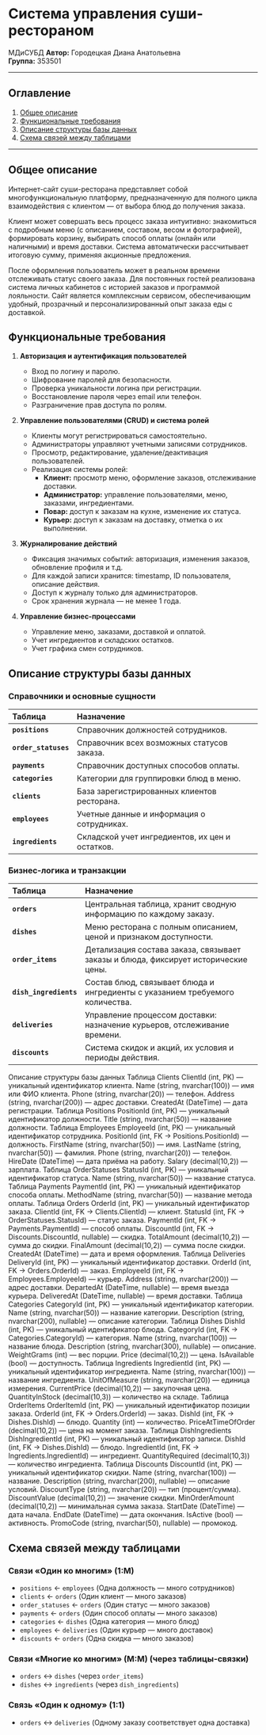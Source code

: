 
# Система управления суши-рестораном

МДиСУБД
**Автор:** Городецкая Диана Анатольевна  
**Группа:** 353501  

---

## Оглавление
1.  [Общее описание](#общее-описание)
2.  [Функциональные требования](#функциональные-требования)
3.  [Описание структуры базы данных](#описание-структуры-базы-данных)
4.  [Схема связей между таблицами](#схема-связей-между-таблицами)

---

## Общее описание

Интернет-сайт суши-ресторана представляет собой многофункциональную платформу, предназначенную для полного цикла взаимодействия с клиентом — от выбора блюд до получения заказа.

Клиент может совершать весь процесс заказа интуитивно: знакомиться с подробным меню (с описанием, составом, весом и фотографией), формировать корзину, выбирать способ оплаты (онлайн или наличными) и время доставки. Система автоматически рассчитывает итоговую сумму, применяя акционные предложения.

После оформления пользователь может в реальном времени отслеживать статус своего заказа. Для постоянных гостей реализована система личных кабинетов с историей заказов и программой лояльности. Сайт является комплексным сервисом, обеспечивающим удобный, прозрачный и персонализированный опыт заказа еды с доставкой.

## Функциональные требования

1.  **Авторизация и аутентификация пользователей**
    *   Вход по логину и паролю.
    *   Шифрование паролей для безопасности.
    *   Проверка уникальности логина при регистрации.
    *   Восстановление пароля через email или телефон.
    *   Разграничение прав доступа по ролям.

2.  **Управление пользователями (CRUD) и система ролей**
    *   Клиенты могут регистрироваться самостоятельно.
    *   Администраторы управляют учетными записями сотрудников.
    *   Просмотр, редактирование, удаление/деактивация пользователей.
    *   Реализация системы ролей:
        *   **Клиент:** просмотр меню, оформление заказов, отслеживание доставки.
        *   **Администратор:** управление пользователями, меню, заказами, ингредиентами.
        *   **Повар:** доступ к заказам на кухне, изменение их статуса.
        *   **Курьер:** доступ к заказам на доставку, отметка о их выполнении.

3.  **Журналирование действий**
    *   Фиксация значимых событий: авторизация, изменения заказов, обновление профиля и т.д.
    *   Для каждой записи хранится: timestamp, ID пользователя, описание действия.
    *   Доступ к журналу только для администраторов.
    *   Срок хранения журнала — не менее 1 года.

4.  **Управление бизнес-процессами**
    *   Управление меню, заказами, доставкой и оплатой.
    *   Учет ингредиентов и складских остатков.
    *   Учет графика смен сотрудников.

## Описание структуры базы данных

### Справочники и основные сущности

| Таблица | Назначение |
| :--- | :--- |
| **`positions`** | Справочник должностей сотрудников. |
| **`order_statuses`** | Справочник всех возможных статусов заказа. |
| **`payments`** | Справочник доступных способов оплаты. |
| **`categories`** | Категории для группировки блюд в меню. |
| **`clients`** | База зарегистрированных клиентов ресторана. |
| **`employees`** | Учетные данные и информация о сотрудниках. |
| **`ingredients`** | Складской учет ингредиентов, их цен и остатков. |

### Бизнес-логика и транзакции

| Таблица | Назначение |
| :--- | :--- |
| **`orders`** | Центральная таблица, хранит сводную информацию по каждому заказу. |
| **`dishes`** | Меню ресторана с полным описанием, ценой и признаком доступности. |
| **`order_items`** | Детализация состава заказа, связывает заказы и блюда, фиксирует исторические цены. |
| **`dish_ingredients`** | Состав блюд, связывает блюда и ингредиенты с указанием требуемого количества. |
| **`deliveries`** | Управление процессом доставки: назначение курьеров, отслеживание времени. |
| **`discounts`** | Система скидок и акций, их условия и периоды действия. |

Описание структуры базы данных
Таблица Clients
ClientId (int, PK) — уникальный идентификатор клиента.
Name (string, nvarchar(100)) — имя или ФИО клиента.
Phone (string, nvarchar(20)) — телефон.
Address (string, nvarchar(200)) — адрес доставки.
CreatedAt (DateTime) — дата регистрации.
Таблица Positions
PositionId (int, PK) — уникальный идентификатор должности.
Title (string, nvarchar(50)) — название должности.
Таблица Employees
EmployeeId (int, PK) — уникальный идентификатор сотрудника.
PositionId (int, FK → Positions.PositionId) — должность.
FirstName (string, nvarchar(50)) — имя.
LastName (string, nvarchar(50)) — фамилия.
Phone (string, nvarchar(20)) — телефон.
HireDate (DateTime) — дата приёма на работу.
Salary (decimal(10,2)) — зарплата.
Таблица OrderStatuses
StatusId (int, PK) — уникальный идентификатор статуса.
Name (string, nvarchar(50)) — название статуса.
Таблица Payments
PaymentId (int, PK) — уникальный идентификатор способа оплаты.
MethodName (string, nvarchar(50)) — название метода оплаты.
Таблица Orders
OrderId (int, PK) — уникальный идентификатор заказа.
ClientId (int, FK → Clients.ClientId) — клиент.
StatusId (int, FK → OrderStatuses.StatusId) — статус заказа.
PaymentId (int, FK → Payments.PaymentId) — способ оплаты.
DiscountId (int, FK → Discounts.DiscountId, nullable) — скидка.
TotalAmount (decimal(10,2)) — сумма до скидки.
FinalAmount (decimal(10,2)) — сумма после скидки.
CreatedAt (DateTime) — дата и время оформления.
Таблица Deliveries
DeliveryId (int, PK) — уникальный идентификатор доставки.
OrderId (int, FK → Orders.OrderId) — заказ.
EmployeeId (int, FK → Employees.EmployeeId) — курьер.
Address (string, nvarchar(200)) — адрес доставки.
DepartedAt (DateTime, nullable) — время выезда курьера.
DeliveredAt (DateTime, nullable) — время доставки.
Таблица Categories
CategoryId (int, PK) — уникальный идентификатор категории.
Name (string, nvarchar(50)) — название категории.
Description (string, nvarchar(200), nullable) — описание категории.
Таблица Dishes
DishId (int, PK) — уникальный идентификатор блюда.
CategoryId (int, FK → Categories.CategoryId) — категория.
Name (string, nvarchar(100)) — название блюда.
Description (string, nvarchar(300), nullable) — описание.
WeightGrams (int) — вес порции.
Price (decimal(10,2)) — цена.
IsAvailable (bool) — доступность.
Таблица Ingredients
IngredientId (int, PK) — уникальный идентификатор ингредиента.
Name (string, nvarchar(100)) — название ингредиента.
UnitOfMeasure (string, nvarchar(20)) — единица измерения.
CurrentPrice (decimal(10,2)) — закупочная цена.
QuantityInStock (decimal(10,3)) — количество на складе.
Таблица OrderItems
OrderItemId (int, PK) — уникальный идентификатор позиции заказа.
OrderId (int, FK → Orders.OrderId) — заказ.
DishId (int, FK → Dishes.DishId) — блюдо.
Quantity (int) — количество.
PriceAtTimeOfOrder (decimal(10,2)) — цена на момент заказа.
Таблица DishIngredients
DishIngredientId (int, PK) — уникальный идентификатор записи.
DishId (int, FK → Dishes.DishId) — блюдо.
IngredientId (int, FK → Ingredients.IngredientId) — ингредиент.
QuantityRequired (decimal(10,3)) — количество ингредиента.
Таблица Discounts
DiscountId (int, PK) — уникальный идентификатор скидки.
Name (string, nvarchar(100)) — название.
Description (string, nvarchar(200), nullable) — описание условий.
DiscountType (string, nvarchar(20)) — тип (процент/сумма).
DiscountValue (decimal(10,2)) — значение скидки.
MinOrderAmount (decimal(10,2)) — минимальная сумма заказа.
StartDate (DateTime) — дата начала.
EndDate (DateTime) — дата окончания.
IsActive (bool) — активность.
PromoCode (string, nvarchar(50), nullable) — промокод.
## Схема связей между таблицами

### Связи «Один ко многим» (1:М)
*   `positions` ← `employees` (Одна должность — много сотрудников)
*   `clients` ← `orders` (Один клиент — много заказов)
*   `order_statuses` ← `orders` (Один статус — много заказов)
*   `payments` ← `orders` (Один способ оплаты — много заказов)
*   `categories` ← `dishes` (Одна категория — много блюд)
*   `employees` ← `deliveries` (Один курьер — много доставок)
*   `discounts` ← `orders` (Одна скидка — много заказов)

### Связи «Многие ко многим» (М:М) (через таблицы-связки)
*   `orders` ↔ `dishes` (через `order_items`)
*   `dishes` ↔ `ingredients` (через `dish_ingredients`)

### Связь «Один к одному» (1:1)
*   `orders` ↔ `deliveries` (Одному заказу соответствует одна доставка)
